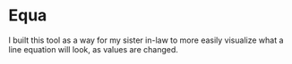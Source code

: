 Equa
====

I built this tool as a way for my sister in-law to more easily visualize what a line equation will look, as values are changed.